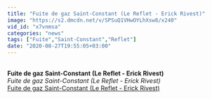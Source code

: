 ```yaml
---
title: "Fuite de gaz Saint-Constant (Le Reflet - Erick Rivest)"
image: "https://s2.dmcdn.net/v/SPSuQ1VHwOYLhXsw8/x240"
vid_id: "x7vnmsa"
categories: "news"
tags: ["Fuite","Saint-Constant","Reflet"]
date: "2020-08-27T19:55:05+03:00"
---
```

<br><b>Fuite de gaz Saint-Constant (Le Reflet - Erick Rivest)</b><br> <i>Fuite de gaz Saint-Constant (Le Reflet - Erick Rivest)</i><br> <u>Fuite de gaz Saint-Constant (Le Reflet - Erick Rivest)</u>
